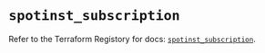 # `spotinst_subscription`

Refer to the Terraform Registory for docs: [`spotinst_subscription`](https://registry.terraform.io/providers/spotinst/spotinst/1.138.0/docs/resources/subscription).
